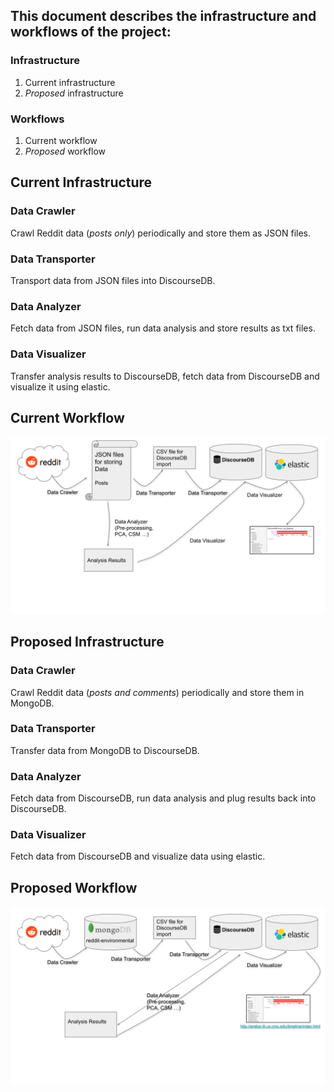
## This document describes the infrastructure and workflows of the project:
### Infrastructure
  1. Current infrastructure
  2. *Proposed* infrastructure
### Workflows
  1. Current workflow
  2. *Proposed* workflow

## Current Infrastructure
### Data Crawler
Crawl Reddit data (*posts only*) periodically and store them as JSON files.
### Data Transporter
Transport data from JSON files into DiscourseDB.
### Data Analyzer
Fetch data from JSON files, run data analysis and store results as txt files.
### Data Visualizer
Transfer analysis results to DiscourseDB, fetch data from DiscourseDB and visualize it using elastic.

## Current Workflow
![](images/old_workflow.svg)
 
## Proposed Infrastructure
### Data Crawler
Crawl Reddit data (*posts and comments*) periodically and store them in MongoDB.
### Data Transporter
Transfer data from MongoDB to DiscourseDB.
### Data Analyzer
Fetch data from DiscourseDB, run data analysis and plug results back into DiscourseDB.
### Data Visualizer
Fetch data from DiscourseDB and visualize data using elastic.

## Proposed Workflow
![](images/new_workflow.svg)
 
